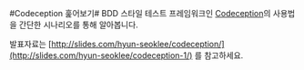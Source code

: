 #Codeception 훑어보기#
BDD 스타일 테스트 프레임워크인 [Codeception](http://codeception.com/)의 사용법을 간단한 시나리오를 통해 알아봅니다.

발표자료는 [http://slides.com/hyun-seoklee/codeception/](http://slides.com/hyun-seoklee/codeception-1/) 를 참고하세요.

